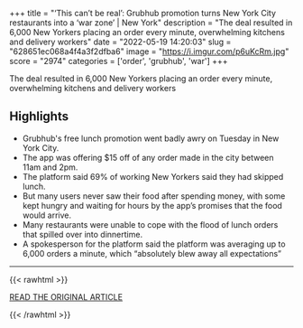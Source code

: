 +++
title = "‘This can’t be real’: Grubhub promotion turns New York City restaurants into a ‘war zone’ | New York"
description = "The deal resulted in 6,000 New Yorkers placing an order every minute, overwhelming kitchens and delivery workers"
date = "2022-05-19 14:20:03"
slug = "628651ec068a4f4a3f2dfba6"
image = "https://i.imgur.com/p6uKcRm.jpg"
score = "2974"
categories = ['order', 'grubhub', 'war']
+++

The deal resulted in 6,000 New Yorkers placing an order every minute, overwhelming kitchens and delivery workers

## Highlights

- Grubhub's free lunch promotion went badly awry on Tuesday in New York City.
- The app was offering $15 off of any order made in the city between 11am and 2pm.
- The platform said 69% of working New Yorkers said they had skipped lunch.
- But many users never saw their food after spending money, with some kept hungry and waiting for hours by the app’s promises that the food would arrive.
- Many restaurants were unable to cope with the flood of lunch orders that spilled over into dinnertime.
- A spokesperson for the platform said the platform was averaging up to 6,000 orders a minute, which “absolutely blew away all expectations”

---

{{< rawhtml >}}
  <p class="article-category">
    <a target="_blank" href="https://www.theguardian.com/us-news/2022/may/18/this-cant-be-real-grubhub-promotion-turns-new-york-city-restaurants-into-a-war-zone">READ THE ORIGINAL ARTICLE</a>
  </p>
{{< /rawhtml >}}
